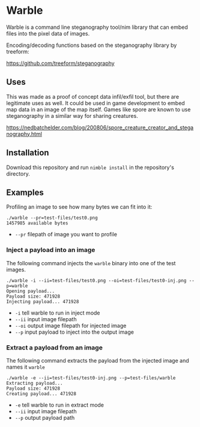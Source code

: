 # Warble

Warble is a command line steganography tool/nim library that can embed files into the pixel data of images.

Encoding/decoding functions based on the steganography library by treeform:

https://github.com/treeform/steganography

## Uses

This was made as a proof of concept data infil/exfil tool, but there are legitimate uses as well.  It could be used in game development to embed map data in an image of the map itself.   Games like spore are known to use steganography in a similar way for sharing creatures.

https://nedbatchelder.com/blog/200806/spore_creature_creator_and_steganography.html

## Installation

Download this repository and run `nimble install` in the repository's directory.

## Examples

Profiling an image to see how many bytes we can fit into it:

```
./warble --pr=test-files/test0.png
1457985 available bytes
```

* `--pr`    filepath of image you want to profile

### Inject a payload into an image

The following command injects the `warble` binary into one of the test images.

```
./warble -i --ii=test-files/test0.png --oi=test-files/test0-inj.png --p=warble
Opening payload...
Payload size: 471928
Injecting payload... 471928
```

* `-i`      tell warble to run in inject mode
* `--ii`    input image filepath
* `--oi`    output image filepath for injected image
* `--p`     input payload to inject into the output image

### Extract a payload from an image

The following command extracts the payload from the injected image and names it `warble`

```
./warble -e --ii=test-files/test0-inj.png --p=test-files/warble
Extracting payload...
Payload size: 471928
Creating payload... 471928
```

* `-e`      tell warble to run in extract mode
* `--ii`    input image filepath
* `--p`     output payload path

